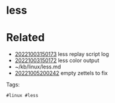 # less

# Related

- [20221003150173](/zet/20221003150173/README.md) less replay script log
- [20221003150172](/zet/20221003150172/README.md) less color output
- ~/kb/linux/less.md
- [20221005200242](/zet/20221005200242/README.md) empty zettels to fix

Tags:

    #linux #less 

